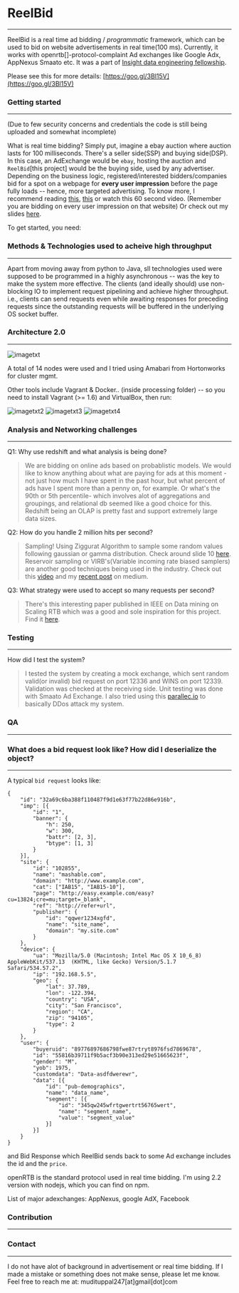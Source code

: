 # ReelBid
---

ReelBid is a real time ad bidding / *programmatic* framework, which can be used to bid on website advertisements in real time(100 ms). Currently, it works with openrtb[]-protocol-complaint Ad exchanges like Google Adx, AppNexus Smaato etc. 
It was a part of [Insight data engineering fellowship](http://insightdatascience.com/).

Please see this for more details: [https://goo.gl/3Bl15V](https://goo.gl/3Bl15V)

### Getting started
---

(Due to few security concerns and credentials the code is still being uploaded and somewhat incomplete)

What is real time bidding? Simply put, imagine a ebay auction where auction lasts for 100 milliseconds. There's a seller side(SSP) and buying side(DSP). In this case, an AdExchange would be `ebay`, hosting the auction and `ReelBid`[this project] would be the buying side, used by any advertiser. Depending on the business logic, registered/interested bidders/companies bid for a spot on a webpage for **every user impression** before the page fully loads -- hence, more targeted advertising. To know more, I recommend reading [this](https://www.youtube.com/watch?v=NoGgLxky1FE), [this](https://www.youtube.com/watch?v=rTg9l4d8MU4) or watch this 60 second video. (Remember you are bidding on every user impression on that website)
Or check out my slides [here](https://goo.gl/3Bl15V). 

To get started, you need:





### Methods & Technologies used to acheive high throughput
---

Apart from moving away from python to Java, sll technologies used were supposed to be programmed in a highly asynchronous -- was the key to make the system more effective. The clients (and ideally should) use non-blocking IO to implement request pipelining and achieve higher throughput. i.e., clients can send requests even while awaiting responses for preceding requests since the outstanding requests will be buffered in the underlying OS socket buffer.


### Architecture 2.0
---

![imagetxt](https://github.com/modqhx/reelBid/blob/master/frontend/images/Arch2.png)

A total of 14 nodes were used and I tried using Amabari from Hortonworks for cluster mgmt. 

Other tools include Vagrant & Docker.. (inside processing folder) -- so you need to install Vagrant (>= 1.6) and VirtualBox, then run:

![imagetxt2](https://github.com/modqhx/reelBid/blob/master/frontend/images/frontend_form.png)
![imagetxt3](https://github.com/modqhx/reelBid/blob/master/frontend/images/dashbrd1.png)
![imagetxt4](https://github.com/modqhx/reelBid/blob/master/frontend/images/bids.png)




### Analysis and Networking challenges
---

Q1: Why use redshift and what analysis is being done? 

> We are bidding on online ads based on probablistic models. We would like to know anything about what are paying for ads at this moment -not just how much I have spent in the past hour, but what percent of ads have I spent more than a penny on, for example. Or what's the 90th or 5th percentile- which involves alot of aggregations and groupings, and relational db seemed like a good choice for this. Redshift being an OLAP is pretty fast and support extremely large data sizes. 

Q2: How do you handle 2 million hits per second? 

> Sampling! Using Ziggurat Algorithm to sample some random values following gaussian or gamma distribution. Check around slide 10 [here](https://goo.gl/3Bl15V). Reservoir sampling or VIRB's(Variable incoming rate biased samplers) are another good techniques being used in the industry. Check out this [video](https://www.youtube.com/watch?v=s_Za9GlD0ek) and my [recent post](https://medium.com/@muppal) on medium.  

Q3: What strategy were used to accept so many requests per second? 

> There's this interesting paper published in IEEE on Data mining on Scaling RTB which was a good and sole inspiration for this project. Find it [here](http://ieeexplore.ieee.org/xpl/login.jsp?tp=&arnumber=7373421&url=http%3A%2F%2Fieeexplore.ieee.org%2Fxpls%2Fabs_all.jsp%3Farnumber%3D7373421).  



### Testing
---

How did I test the system? 
> I tested the system by creating a mock exchange, which sent random valid(or invalid) bid request on port 12336 and WINS on port 12339. Validation was checked at the receiving side. 
> Unit testing was done with Smaato Ad Exchange. 
> I also tried using this [parallec.io](https://github.com/eBay/parallec) to basically DDos attack my system. 


### QA
---


### What does a bid request look like? How did I deserialize the object?
---

A typical `bid request` looks like: 

```
{
	"id": "32a69c6ba388f110487f9d1e63f77b22d86e916b",
	"imp": [{
		"id": "1",
		"banner": {
			"h": 250,
			"w": 300,
			"battr": [2, 3],
			"btype": [1, 3]
		}
	}],
	"site": {
		"id": "102855",
		"name": "mashable.com",
		"domain": "http://www.example.com",
		"cat": ["IAB15", "IAB15-10"],
		"page": "http://easy.example.com/easy?cu=13824;cre=mu;target=_blank",
		"ref": "http://refer+url",
		"publisher": {
			"id": "qqwer1234xgfd",
			"name": "site_name",
			"domain": "my.site.com"
		}
	},
	"device": {
		"ua": "Mozilla/5.0 (Macintosh; Intel Mac OS X 10_6_8) AppleWebKit/537.13  (KHTML, like Gecko) Version/5.1.7 Safari/534.57.2",
		"ip": "192.168.5.5",
		"geo": {
			"lat": 37.789,
			"lon": -122.394,
			"country": "USA",
			"city": "San Francisco",
			"region": "CA",
			"zip": "94105",
			"type": 2
		}
	},
	"user": {
		"buyeruid": "89776897686798fwe87rtryt8976fsd7869678",
		"id": "55816b39711f9b5acf3b90e313ed29e51665623f",
		"gender": "M",
		"yob": 1975,
		"customdata": "Data-asdfdwerewr",
		"data": [{
			"id": "pub-demographics",
			"name": "data_name",
			"segment": [{
				"id": "345qw245wfrtgwertrt56765wert",
				"name": "segment_name",
				"value": "segment_value"
			}]
		}]
	}
}

```
and Bid Response which ReelBid sends back to some Ad exchange includes the id and the `price`.


openRTB is the standard protocol used in real time bidding. I'm using 2.2 version with nodejs, which you can find on npm.



List of major adexchanges: AppNexus, google AdX, Facebook 


### Contribution
---


### Contact
---

I do not have alot of background in advertisement or real time bidding. If I made a mistake or something does not make sense, please let me know. Feel free to reach me at: mudituppal247[at]gmail[dot]com







